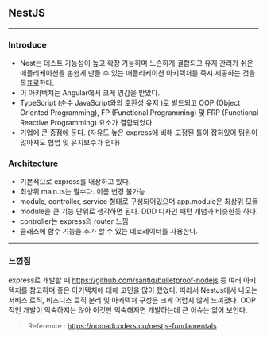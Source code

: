 ## NestJS
---
### Introduce
- Nest는 테스트 가능성이 높고 확장 가능하며 느슨하게 결합되고 유지 관리가 쉬운 애플리케이션을 손쉽게 만들 수 있는 애플리케이션 아키텍처를 즉시 제공하는 것을 목표로한다.
- 이 아키텍처는 Angular에서 크게 영감을 받았다.
- TypeScript (순수 JavaScript와의 호환성 유지 )로 빌드되고 OOP (Object Oriented Programming), FP (Functional Programming) 및 FRP (Functional Reactive Programming) 요소가 결합되었다.
- 기업에 큰 중점에 둔다. (자유도 높은 express에 비해 고정된 틀이 잡혀있어 팀원이 많아져도 협업 및 유지보수가 쉽다)


### Architecture
- 기본적으로 express를 내장하고 있다.
- 최상위 main.ts는 필수다. 이름 변경 불가능
- module, controller, service 형태로 구성되어있으며 app.module은 최상위 모듈
- module을 큰 기능 단위로 생각하면 된다. DDD 디자인 패턴 개념과 비슷한듯 하다.
- controller는 express의 router 느낌
- 클래스에 함수 기능을 추가 할 수 있는 데코레이터를 사용한다.

---
### 느낀점
express로 개발할 때 https://github.com/santiq/bulletproof-nodejs 등 여러 아키텍처를 참고하며 좋은 아키텍처에 대해 고민을 많이 했었다. 따라서 NestJs에서 나오는 서비스 로직, 비즈니스 로직 분리 및 아키텍처 구성은 크게 어렵지 않게 느껴졌다.
OOP적인 개발이 익숙하지는 않아 이것만 익숙해지면 개발하는데 큰 이슈는 없어 보인다.



> Reference : https://nomadcoders.co/nestjs-fundamentals